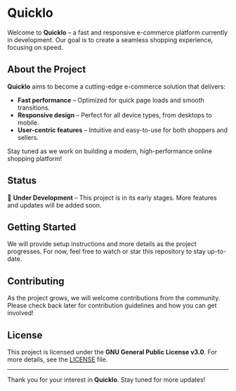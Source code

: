 # Quicklo

Welcome to **Quicklo** – a fast and responsive e-commerce platform currently in development. Our goal is to create a seamless shopping experience, focusing on speed.

## About the Project

**Quicklo** aims to become a cutting-edge e-commerce solution that delivers:

- **Fast performance** – Optimized for quick page loads and smooth transitions.
- **Responsive design** – Perfect for all device types, from desktops to mobile.
- **User-centric features** – Intuitive and easy-to-use for both shoppers and sellers.

Stay tuned as we work on building a modern, high-performance online shopping platform!

## Status

🚧 **Under Development** – This project is in its early stages. More features and updates will be added soon.

## Getting Started

We will provide setup instructions and more details as the project progresses. For now, feel free to watch or star this repository to stay up-to-date.

## Contributing

As the project grows, we will welcome contributions from the community. Please check back later for contribution guidelines and how you can get involved!

## License

This project is licensed under the **GNU General Public License v3.0**. For more details, see the [LICENSE](LICENSE) file.

---

Thank you for your interest in **Quicklo**. Stay tuned for more updates!
